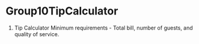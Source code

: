 # Group10TipCalculator
1. Tip Calculator  Minimum requirements - Total bill, number of guests, and quality of service.
